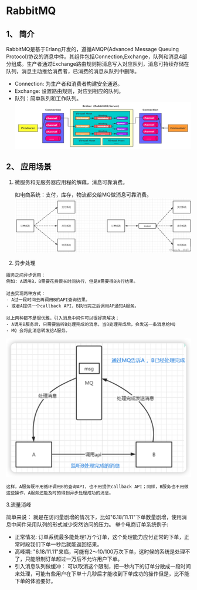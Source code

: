 # RabbitMQ

## 1、 简介

RabbitMQ是基于Erlang开发的，遵循AMQP(Advanced Message Queuing Protocol)协议的消息中件。其组件包括Connection,Exchange，队列和消息4部分组成。生产者通过Exchange路由规则把消息写入对应队列，消息可持续存储在队列，消息主动推给消费者，已消费的消息从队列中删除。

* Connection: 为生产者和消费者构建安全通道。
* Exchange: 设置路由规则，对应到相应的队列。
* 队列：简单队列和工作队列。
  ![RabbitMQ架构](./img/1.1-0.png "RabbitMQ架构")

## 2、 应用场景

  1. 微服务和无服务器应用程的解藕，消息可靠消费。

     如电商系统：支付，库存，物流都交给MQ做消息可靠消费。
    ![RabbitMQ架构](./img/1.2-0.png "RabbitMQ架构")

  2. 异步处理

    服务之间异步调用：
    例如: A调用B，B需要花费很长时间执行，但是A需要得B执行结果。

    过去实现两种方式：
    - A过一段时间去再调用B的API查询结果。
    - 或者A提供一个callback API，B执行完之后调用AP通知A服务。
  
    以上两种都不是很优雅，引入消息中间件可以很好第解决：
    - A调用B服务后，只需要监听B处理完成的消息，当B处理完成后，会发送一条消息给MQ
    - MQ 会将此消息转发给A服务。
   ![RabbitMQ架构](./img/1.2-2.png "RabbitMQ架构")

    这样，A服务既不用循环调用B的查询API，也不用提供callback API；同样，B服务也不用做这些操作，A服务还能及时的得到异步处理成功的消息。

  3.流量消峰

  简单来说： 就是在访问量剧增的情况下，比如"6.18/11.11"下单数量剧增，使用消息中间件采用队列的形式减少突然访问的压力。
  举个电商订单系统例子:

* 正常情况: 订单系统最多能处理1万个订单，这个处理能力应付正常的下单，正常时段我们下单一秒后就能返回结果。
* 高峰期:  "6.18/11.11"来临，可能有2～10/100万次下单，这时候的系统是处理不了，只能限制订单超过一万后不允许用户下单。
* 引入消息队列做缓冲： 可以取消这个限制，把一秒内下的订单分散成一段时间来处理，可能有些用户在下单十几秒后才能收到下单成功的操作但是，比不能下单的体验要好。
